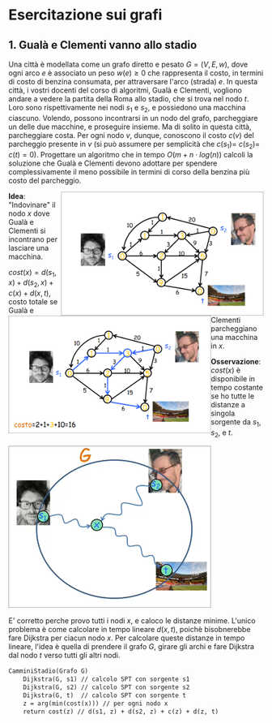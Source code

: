 # Esercitazione sui grafi

## 1. Gualà e Clementi vanno allo stadio

Una città è modellata come un grafo diretto e pesato $G = (V, E, w)$, dove ogni arco $e$ è associato un peso $w(e) \geq 0$
che rappresenta il costo, in termini di costo di benzina consumata, per attraversare l'arco (strada) $e$. In questa 
città, i vostri docenti del corso di algoritmi, Gualà e Clementi, vogliono andare a vedere la partita della Roma allo 
stadio, che si trova nel nodo $t$. Loro sono rispettivamente nei nodi $s_{1}$ e $s_{2}$, e possiedono una macchina 
ciascuno. Volendo, possono incontrarsi in un nodo del grafo, parcheggiare un delle due macchine, e proseguire insieme. 
Ma di solito in questa città, parcheggiare costa. Per ogni nodo $v$, dunque, conoscono il costo $c(v)$ del parcheggio
presente in $v$ (si può assumere per semplicità che $c(s_{1}) =$ $c(s_{2}) =$ $c(t) = 0$). Progettare un algoritmo 
che in tempo $O(m + n\cdot log(n))$ calcoli la soluzione che Gualà e Clementi devono adottare per spendere
complessivamente il meno possibile in termini di corso della benzina più costo del parcheggio.

<img src="guala_clem.png" style="float: right;" width=400>

<img src="guala_clem2.png" style="float: left;" width=400>

**Idea**: "Indovinare" il nodo $x$ dove Gualà e Clementi si incontrano per lasciare una macchina.

$cost(x) = d(s_{1}, x) + d(s_{2}, x) + c(x) + d(x, t)$, costo totale se Gualà e Clementi parcheggiano una macchina in $x$.

**Osservazione**: $cost(x)$ è disponibile in tempo costante se ho tutte le distanze a singola sorgente da $s_{1}$, 
$s_{2}$, e $t$.

<img src="soluzione.png" width=400>

E' corretto perche provo tutti i nodi $x$, e caloco le distanze minime.
L'unico problema è come calcolare in tempo lineare $d(x, t)$, poichè bisobnerebbe fare Dijkstra per ciacun nodo $x$. 
Per calcolare queste distanze in tempo lineare, l'idea è quella di prendere il grafo $G$, girare gli archi e fare 
Dijkstra dal nodo $t$ verso tutti gli altri nodi.

```
CamminiStadio(Grafo G)
    Dijkstra(G, s1) // calcolo SPT con sorgente s1
    Dijkstra(G, s2) // calcolo SPT con sorgente s2
    Dijkstra(G, t)  // calcolo SPT con sorgente t 
    z = arg(min(cost(x))) // per ogni nodo x
    return cost(z) // d(s1, z) + d(s2, z) + c(z) + d(z, t)
```
